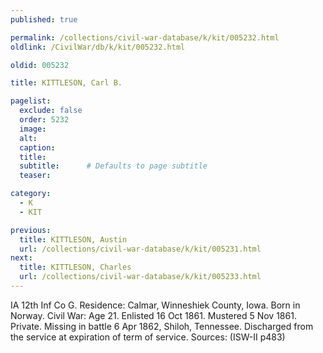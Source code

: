 ```yaml
---
published: true

permalink: /collections/civil-war-database/k/kit/005232.html
oldlink: /CivilWar/db/k/kit/005232.html

oldid: 005232

title: KITTLESON, Carl B.

pagelist:
  exclude: false
  order: 5232
  image: 
  alt:
  caption:
  title:
  subtitle:      # Defaults to page subtitle
  teaser:

category: 
  - K 
  - KIT

previous:
  title: KITTLESON, Austin
  url: /collections/civil-war-database/k/kit/005231.html  
next:
  title: KITTLESON, Charles
  url: /collections/civil-war-database/k/kit/005233.html   
---
```

IA 12th Inf Co G. Residence: Calmar, Winneshiek County, Iowa. Born in Norway. Civil War: Age 21. Enlisted 16 Oct 1861. Mustered 5 Nov 1861. Private. Missing in battle 6 Apr 1862, Shiloh, Tennessee. Discharged from the service at expiration of term of service. Sources: (ISW-II p483)